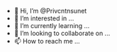 - 👋 Hi, I’m @Privcntnsunet
- 👀 I’m interested in ...
- 🌱 I’m currently learning ...
- 💞️ I’m looking to collaborate on ...
- 📫 How to reach me ...

<!---
Privcntnsunet/Privcntnsunet is a ✨ special ✨ repository because its `README.md` (this file) appears on your GitHub profile.
You can click the Preview link to take a look at your changes.
--->
